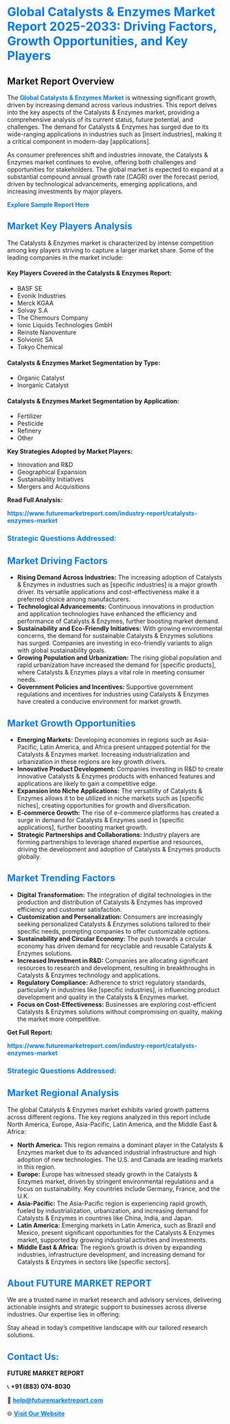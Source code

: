 <h1 style="color: #007BFF;">Global Catalysts & Enzymes Market Report 2025-2033: Driving Factors, Growth Opportunities, and Key Players</h1>

<section id="overview">
<h2>Market Report Overview</h2>
<p>The <a href="https://www.futuremarketreport.com/industry-report/catalysts-enzymes-market" style="color: #007BFF; text-decoration: none;"><strong>Global Catalysts & Enzymes Market</strong></a> is witnessing significant growth, driven by increasing demand across various industries. This report delves into the key aspects of the Catalysts & Enzymes market, providing a comprehensive analysis of its current status, future potential, and challenges. The demand for Catalysts & Enzymes has surged due to its wide-ranging applications in industries such as [insert industries], making it a critical component in modern-day [applications].</p>
<p>As consumer preferences shift and industries innovate, the Catalysts & Enzymes market continues to evolve, offering both challenges and opportunities for stakeholders. The global market is expected to expand at a substantial compound annual growth rate (CAGR) over the forecast period, driven by technological advancements, emerging applications, and increasing investments by major players.</p>
</section>

<section id="overview">
<p><a href="https://www.futuremarketreport.com/request-sample/reportId=90174" style="color: #007BFF; text-decoration: none;"><strong>Explore Sample Report Here</strong></a></p>
</section>

<section id="key-players">
<h2 style="color: #007BFF;">Market Key Players Analysis</h2>
<p>The Catalysts & Enzymes market is characterized by intense competition among key players striving to capture a larger market share. Some of the leading companies in the market include:</p>
<h4>Key Players Covered in the Catalysts & Enzymes Report:</h4>
<ul><li>BASF SE</li><li>Evonik Industries</li><li>Merck KGAA</li><li>Solvay S.A</li><li>The Chemours Company</li><li>Ionic Liquids Technologies GmbH</li><li>Reinste Nanoventure</li><li>Solvionic SA</li><li>Tokyo Chemical</li></ul>
<h4>Catalysts & Enzymes Market Segmentation by Type:</h4>
<ul><li>Organic Catalyst</li><li>Inorganic Catalyst</li></ul>

<h4>Catalysts & Enzymes Market Segmentation by Application:</h4>
<ul><li>Fertilizer</li><li>Pesticide</li><li>Refinery</li><li>Other</li></ul>
<p><strong>Key Strategies Adopted by Market Players:</strong></p>
<ul>
<li>Innovation and R&D</li>
<li>Geographical Expansion</li>
<li>Sustainability Initiatives</li>
<li>Mergers and Acquisitions</li>
</ul>
</section>

<section>
<p><strong>Read Full Analysis: </strong></p><a href="https://www.futuremarketreport.com/industry-report/catalysts-enzymes-market" style="color: #007BFF; text-decoration: none;"><strong>https://www.futuremarketreport.com/industry-report/catalysts-enzymes-market</strong></a>
<h3 style="color: #007BFF;">Strategic Questions Addressed:</h3>
</section>

<section id="driving-factors">
<h2 style="color: #007BFF;">Market Driving Factors</h2>
<ul>
<li><strong>Rising Demand Across Industries:</strong> The increasing adoption of Catalysts & Enzymes in industries such as [specific industries] is a major growth driver. Its versatile applications and cost-effectiveness make it a preferred choice among manufacturers.</li>
<li><strong>Technological Advancements:</strong> Continuous innovations in production and application technologies have enhanced the efficiency and performance of Catalysts & Enzymes, further boosting market demand.</li>
<li><strong>Sustainability and Eco-Friendly Initiatives:</strong> With growing environmental concerns, the demand for sustainable Catalysts & Enzymes solutions has surged. Companies are investing in eco-friendly variants to align with global sustainability goals.</li>
<li><strong>Growing Population and Urbanization:</strong> The rising global population and rapid urbanization have increased the demand for [specific products], where Catalysts & Enzymes plays a vital role in meeting consumer needs.</li>
<li><strong>Government Policies and Incentives:</strong> Supportive government regulations and incentives for industries using Catalysts & Enzymes have created a conducive environment for market growth.</li>
</ul>
</section>

<section id="growth-opportunities">
<h2 style="color: #007BFF;">Market Growth Opportunities</h2>
<ul>
<li><strong>Emerging Markets:</strong> Developing economies in regions such as Asia-Pacific, Latin America, and Africa present untapped potential for the Catalysts & Enzymes market. Increasing industrialization and urbanization in these regions are key growth drivers.</li>
<li><strong>Innovative Product Development:</strong> Companies investing in R&D to create innovative Catalysts & Enzymes products with enhanced features and applications are likely to gain a competitive edge.</li>
<li><strong>Expansion into Niche Applications:</strong> The versatility of Catalysts & Enzymes allows it to be utilized in niche markets such as [specific niches], creating opportunities for growth and diversification.</li>
<li><strong>E-commerce Growth:</strong> The rise of e-commerce platforms has created a surge in demand for Catalysts & Enzymes used in [specific applications], further boosting market growth.</li>
<li><strong>Strategic Partnerships and Collaborations:</strong> Industry players are forming partnerships to leverage shared expertise and resources, driving the development and adoption of Catalysts & Enzymes products globally.</li>
</ul>
</section>

<section id="trending-factors">
<h2 style="color: #007BFF;">Market Trending Factors</h2>
<ul>
<li><strong>Digital Transformation:</strong> The integration of digital technologies in the production and distribution of Catalysts & Enzymes has improved efficiency and customer satisfaction.</li>
<li><strong>Customization and Personalization:</strong> Consumers are increasingly seeking personalized Catalysts & Enzymes solutions tailored to their specific needs, prompting companies to offer customizable options.</li>
<li><strong>Sustainability and Circular Economy:</strong> The push towards a circular economy has driven demand for recyclable and reusable Catalysts & Enzymes solutions.</li>
<li><strong>Increased Investment in R&D:</strong> Companies are allocating significant resources to research and development, resulting in breakthroughs in Catalysts & Enzymes technology and applications.</li>
<li><strong>Regulatory Compliance:</strong> Adherence to strict regulatory standards, particularly in industries like [specific industries], is influencing product development and quality in the Catalysts & Enzymes market.</li>
<li><strong>Focus on Cost-Effectiveness:</strong> Businesses are exploring cost-efficient Catalysts & Enzymes solutions without compromising on quality, making the market more competitive.</li>
</ul>
</section>

<section>
<p><strong>Get Full Report: </strong></p><a href="https://www.futuremarketreport.com/industry-report/catalysts-enzymes-market" style="color: #007BFF; text-decoration: none;"><strong>https://www.futuremarketreport.com/industry-report/catalysts-enzymes-market</strong></a>
<h3 style="color: #007BFF;">Strategic Questions Addressed:</h3>
</section>


<section id="regional-analysis">
<h2 style="color: #007BFF;">Market Regional Analysis</h2>
<p>The global Catalysts & Enzymes market exhibits varied growth patterns across different regions. The key regions analyzed in this report include North America, Europe, Asia-Pacific, Latin America, and the Middle East & Africa:</p>
<ul>
<li><strong>North America:</strong> This region remains a dominant player in the Catalysts & Enzymes market due to its advanced industrial infrastructure and high adoption of new technologies. The U.S. and Canada are leading markets in this region.</li>
<li><strong>Europe:</strong> Europe has witnessed steady growth in the Catalysts & Enzymes market, driven by stringent environmental regulations and a focus on sustainability. Key countries include Germany, France, and the U.K.</li>
<li><strong>Asia-Pacific:</strong> The Asia-Pacific region is experiencing rapid growth, fueled by industrialization, urbanization, and increasing demand for Catalysts & Enzymes in countries like China, India, and Japan.</li>
<li><strong>Latin America:</strong> Emerging markets in Latin America, such as Brazil and Mexico, present significant opportunities for the Catalysts & Enzymes market, supported by growing industrial activities and investments.</li>
<li><strong>Middle East & Africa:</strong> The region’s growth is driven by expanding industries, infrastructure development, and increasing demand for Catalysts & Enzymes in sectors like [specific sectors].</li>
</ul>
</section>

<footer>
<h2 style="color: #007BFF;">About FUTURE MARKET REPORT</h2>
<p>We are a trusted name in market research and advisory services, delivering actionable insights and strategic support to businesses across diverse industries. Our expertise lies in offering:</p>

<p>Stay ahead in today’s competitive landscape with our tailored research solutions.</p>

<h2 style="color: #007BFF;">Contact Us:</h2>
<p><strong>FUTURE MARKET REPORT</strong></p>
<p>📞 <strong>+91 (883) 074-8030</strong></p>
<p>📧 <strong><a href="mailto:help@futuremarketreport.com" style="color: #007BFF;">help@futuremarketreport.com</a></strong></p>
<p>🌐 <strong><a href="https://www.futuremarketreport.com/" style="color: #007BFF;">Visit Our Website</a></strong></p>
</footer>